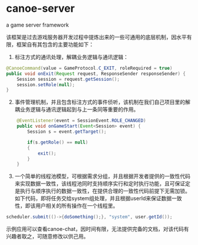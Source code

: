canoe-server
============

a game server framework

该框架是过去游戏服务器开发过程中提炼出来的一些可通用的底层机制，因水平有限，框架自有其包含的主要功能如下：

1. 标注方式的通讯处理，解耦业务逻辑与通讯逻辑：

```Java
@CanoeCommand(value = GameProtocol.C_EXIT, roleRequired = true)
public void onExit(Request request, ResponseSender responseSender) {
    Session session = request.getSession();
    session.setRole(null);
}
```

2. 事件管理机制，并且包含标注方式的事件侦听，该机制在我们自己项目里的解耦业务逻辑与通讯逻辑起到与上一条同等重要的作用。

```Java
    @EventListener(event = SessionEvent.ROLE_CHANGED)
    public void onGameStart(Event<Session> event) {
        Session s = event.getTarget();

        if(s.getRole() == null)
        {
            exit();
  	    }
    }
```
3. 一个简单的线程池模型，可根据需求分组，并且根据开发者提供的一致性代码来实现数据一致性，该线程池同时支持顺序实行和定时执行功能，且可保证定是执行与顺序执行的数据一致性，在提供合理的一致性代码前提下无需加锁。如下代码，即将任务交给system组处理，并且根据userId来保证数据一致性，即该用户相关的所有操作在一个线程里。

```Java
scheduler.submit(()->{doSomething();}, "system", user.getId());
```

示例应用可以查看canoe-chat，因时间有限，无法提供完备的文档，对该代码有兴趣者取之，可随意修改以供己用。
